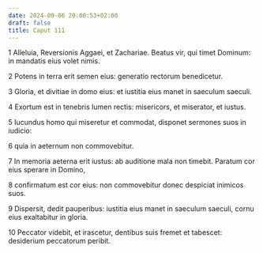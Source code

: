 ```yaml
---
date: 2024-09-06 20:00:53+02:00
draft: false
title: Caput 111
---
```





1 Alleluia, Reversionis Aggaei, et Zachariae. Beatus vir, qui timet Dominum: in mandatis eius volet nimis.

2 Potens in terra erit semen eius: generatio rectorum benedicetur.

3 Gloria, et divitiae in domo eius: et iustitia eius manet in saeculum saeculi.

4 Exortum est in tenebris lumen rectis: misericors, et miserator, et iustus.

5 Iucundus homo qui miseretur et commodat, disponet sermones suos in iudicio:

6 quia in aeternum non commovebitur.

7 In memoria aeterna erit iustus: ab auditione mala non timebit. Paratum cor eius sperare in Domino,

8 confirmatum est cor eius: non commovebitur donec despiciat inimicos suos.

9 Dispersit, dedit pauperibus: iustitia eius manet in saeculum saeculi, cornu eius exaltabitur in gloria.

10 Peccator videbit, et irascetur, dentibus suis fremet et tabescet: desiderium peccatorum peribit.

